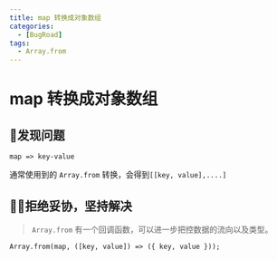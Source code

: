 ```yaml
---
title: map 转换成对象数组
categories:
  - [BugRoad]
tags: 
  - Array.from
---
```


# map 转换成对象数组

## 🤔发现问题

`map => key-value`

通常使用到的 `Array.from` 转换，会得到`[[key, value],....]`

## 🙅‍♂️拒绝妥协，坚持解决

> `Array.from` 有一个回调函数，可以进一步把控数据的流向以及类型。

`Array.from(map, ([key, value]) => ({ key, value }));`